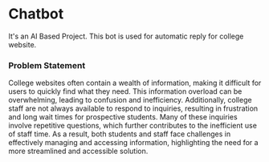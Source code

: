 # Chatbot
It's an AI Based Project. This bot is used for automatic reply for college website.

### Problem Statement
College websites often contain a wealth of information, making it difficult for users to quickly find what they need. This information overload can be overwhelming, leading to confusion and inefficiency. Additionally, college staff are not always available to respond to inquiries, resulting in frustration and long wait times for prospective students. Many of these inquiries involve repetitive questions, which further contributes to the inefficient use of staff time. As a result, both students and staff face challenges in effectively managing and accessing information, highlighting the need for a more streamlined and accessible solution.

